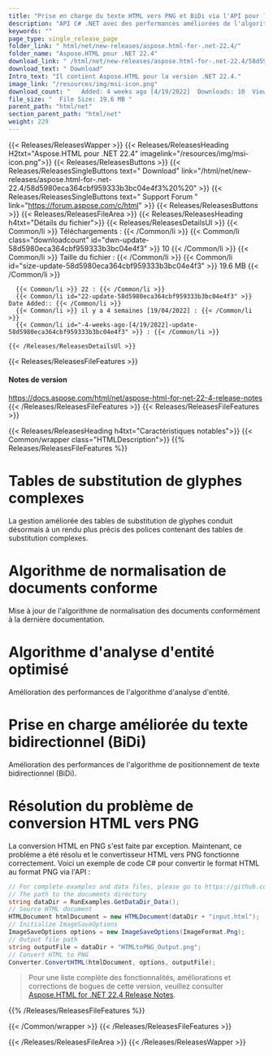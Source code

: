 ```yaml
---
title: "Prise en charge du texte HTML vers PNG et BiDi via l'API pour les applications C#, ASP.NET"
description: "API C# .NET avec des performances améliorées de l'algorithme de positionnement de texte bidirectionnel (BiDi), de l'algorithme d'analyse d'entité et de l'algorithme de normalisation de document."
keywords: ""
page_type: single_release_page
folder_link: " html/net/new-releases/aspose.html-for-.net-22.4/"
folder_name: "Aspose.HTML pour .NET 22.4"
download_link: " /html/net/new-releases/aspose.html-for-.net-22.4/58d5980eca364cbf959333b3bc04e4f3"
download_text: " Download"
Intro_text: "Il contient Aspose.HTML pour la version .NET 22.4."
image_link: "/resources/img/msi-icon.png"
download_count: "   Added: 4 weeks ago [4/19/2022]  Downloads: 10  Views: 21"
file_size: "  File Size: 19.6 MB "
parent_path: "html/net"
section_parent_path: "html/net"
weight: 229
---
```


{{< Releases/ReleasesWapper >}}
{{< Releases/ReleasesHeading H2txt="Aspose.HTML pour .NET 22.4" imagelink="/resources/img/msi-icon.png">}}
{{< Releases/ReleasesButtons >}}
{{< Releases/ReleasesSingleButtons text=" Download" link="/html/net/new-releases/aspose.html-for-.net-22.4/58d5980eca364cbf959333b3bc04e4f3%20%20" >}}
{{< Releases/ReleasesSingleButtons text=" Support Forum " link="https://forum.aspose.com/c/html" >}}
{{< Releases/ReleasesButtons >}}
{{< Releases/ReleasesFileArea >}}
{{< Releases/ReleasesHeading h4txt="Détails du fichier">}}
{{< Releases/ReleasesDetailsUl >}}
{{< Common/li >}} Téléchargements : {{< /Common/li >}}
{{< Common/li class="downloadcount" id="dwn-update-58d5980eca364cbf959333b3bc04e4f3" >}} 10 {{< /Common/li >}}
{{< Common/li >}} Taille du fichier : {{< /Common/li >}}
{{< Common/li id="size-update-58d5980eca364cbf959333b3bc04e4f3" >}} 19.6 MB {{< /Common/li >}}

      {{< Common/li >}} 22 : {{< /Common/li >}}
      {{< Common/li id="22-update-58d5980eca364cbf959333b3bc04e4f3" >}} Date Added:: {{< /Common/li >}}
      {{< Common/li >}} il y a 4 semaines [19/04/2022] : {{< /Common/li >}}
      {{< Common/li id="-4-weeks-ago-[4/19/2022]-update-58d5980eca364cbf959333b3bc04e4f3" >}} : {{< /Common/li >}}

    {{< /Releases/ReleasesDetailsUl >}}

{{< Releases/ReleasesFileFeatures >}}
<h4>Notes de version</h4><div> <a href="https://docs.aspose.com/html/net/aspose-html-for-net-22-4-release-notes">https://docs.aspose.com/html/net/aspose-html-for-net-22-4-release-notes</a></div>
{{< /Releases/ReleasesFileFeatures >}}
{{< Releases/ReleasesFileFeatures >}}

{{< Releases/ReleasesHeading h4txt="Caractéristiques notables">}}
{{< Common/wrapper class="HTMLDescription">}}
{{% Releases/ReleasesFileFeatures %}}

# Tables de substitution de glyphes complexes

La gestion améliorée des tables de substitution de glyphes conduit désormais à un rendu plus précis des polices contenant des tables de substitution complexes.

# Algorithme de normalisation de documents conforme

Mise à jour de l'algorithme de normalisation des documents conformément à la dernière documentation.

# Algorithme d'analyse d'entité optimisé

Amélioration des performances de l'algorithme d'analyse d'entité.

# Prise en charge améliorée du texte bidirectionnel (BiDi)

Amélioration des performances de l'algorithme de positionnement de texte bidirectionnel (BiDi).

# Résolution du problème de conversion HTML vers PNG

La conversion HTML en PNG s'est faite par exception. Maintenant, ce problème a été résolu et le convertisseur HTML vers PNG fonctionne correctement. Voici un exemple de code C# pour convertir le format HTML au format PNG via l'API :

```csharp
// For complete examples and data files, please go to https://github.com/aspose-html/Aspose.HTML-for-.NET
// The path to the documents directory
string dataDir = RunExamples.GetDataDir_Data();
// Source HTML document  
HTMLDocument htmlDocument = new HTMLDocument(dataDir + "input.html");
// Initialize ImageSaveOptions 
ImageSaveOptions options = new ImageSaveOptions(ImageFormat.Png);
// Output file path 
string outputFile = dataDir + "HTMLtoPNG_Output.png";
// Convert HTML to PNG
Converter.ConvertHTML(htmlDocument, options, outputFile);
```

> Pour une liste complète des fonctionnalités, améliorations et corrections de bogues de cette version, veuillez consulter [Aspose.HTML for .NET 22.4 Release Notes](https://docs.aspose.com/html/net/aspose-html-for-net-22-4-release-notes/).

{{% /Releases/ReleasesFileFeatures %}}

{{< /Common/wrapper >}}
{{< /Releases/ReleasesFileFeatures >}}

{{< /Releases/ReleasesFileArea >}}
{{< /Releases/ReleasesWapper >}}

